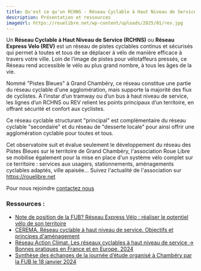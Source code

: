 ```yaml
---
title: Qu'est ce qu'un RCHNS - Réseau Cyclable à Haut Niveau de Service ?
description: Présentation et ressources
imageUrl: https://rouelibre.net/wp-content/uploads/2025/01/rev.jpg
---
```


Un <strong>Réseau Cyclable à Haut Niveau de Service (RCHNS)</strong>  ou <strong>Réseau Express Velo (REV)</strong> est un réseau de pistes cyclables continus et sécurisés qui permet à toutes et tous de se déplacer à vélo de manière efficace à travers votre ville. Loin de l’image de pistes pour vélotaffeurs pressés, ce Réseau rend accessible le vélo au plus grand nombre, à tous les âges de la vie.

Nommé "Pistes Bleues" à Grand Chambéry, ce réseau constitue une partie du réseau cyclable d'une agglomération, mais supporte la majorité des flux de cyclistes. À l’instar d’un tramway ou d’un bus à haut niveau de service, les lignes d’un RCHNS ou REV relient les points principaux d’un territoire, en offrant sécurité et confort aux cyclistes. 

Ce réseau cyclable structurant "principal" est complémentaire du réseau cyclable "secondaire" et du réseau de "desserte locale" pour ainsi offrir une agglomération cyclable pour toutes et tous.

Cet observatoire suit et évalue seulement le développement du réseau des Pistes Bleues sur le territoire de Grand Chambéry, l'association Roue Libre se mobilise également pour la mise en place d'un système vélo complet sur ce territoire : services aux usagers, stationnements, aménagements cyclables adaptés, ville apaisée...
Suivez l'actualité de l'association sur https://rouelibre.net

Pour nous rejoindre <a href="https://rouelibre.net/#anchor-contact" target="_blank"> contactez nous</a>

### Ressources :
- <a href="https://www.fub.fr/sites/fub/files/fub_note-position_rev_241017_web.pdf" target="_blank">Note de position de la FUB? Réseau Express Vélo : réaliser le potentiel vélo de son territoire </a>
- <a href="https://www.au5v.fr/wp-content/uploads/2024/10/fi03316_velo_n35_reseau_cyclable_hns.pdf" target="_blank">CEREMA. Réseau cyclable à haut niveau de service. Objectifs et principes d'aménagement</a>
- <a href="https://reseauactionclimat.org/wp-content/uploads/2024/01/rac_bp_reseauxcycl_pages.pdf" target="_blank">Réseau Action Climat. Les réseaux cyclables à haut niveau de service -> Bonnes pratiques en France et en Europe. 2024</a>
- <a href="https://www.fub.fr/fub/actualites/reseau-express-velo-concept-transposable-dela-grandes-metropoles" target="_blank">Synthèse des échanges de la journée d’étude organisé à Chambéry par la FUB le 18 janvier 2024 </a>